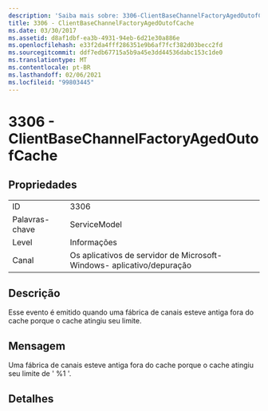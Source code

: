 ```yaml
---
description: 'Saiba mais sobre: 3306-ClientBaseChannelFactoryAgedOutofCache'
title: 3306 - ClientBaseChannelFactoryAgedOutofCache
ms.date: 03/30/2017
ms.assetid: d8af1dbf-ea3b-4931-94eb-6d21e30a886e
ms.openlocfilehash: e33f2da4fff286351e9b6af7fcf382d03becc2fd
ms.sourcegitcommit: ddf7edb67715a5b9a45e3dd44536dabc153c1de0
ms.translationtype: MT
ms.contentlocale: pt-BR
ms.lasthandoff: 02/06/2021
ms.locfileid: "99803445"
---
```

# <a name="3306---clientbasechannelfactoryagedoutofcache"></a>3306 - ClientBaseChannelFactoryAgedOutofCache

## <a name="properties"></a>Propriedades  
  
|||  
|-|-|  
|ID|3306|  
|Palavras-chave|ServiceModel|  
|Level|Informações|  
|Canal|Os aplicativos de servidor de Microsoft-Windows- aplicativo/depuração|  
  
## <a name="description"></a>Descrição  

 Esse evento é emitido quando uma fábrica de canais esteve antiga fora do cache porque o cache atingiu seu limite.  
  
## <a name="message"></a>Mensagem  

 Uma fábrica de canais esteve antiga fora do cache porque o cache atingiu seu limite de ' %1 '.  
  
## <a name="details"></a>Detalhes
